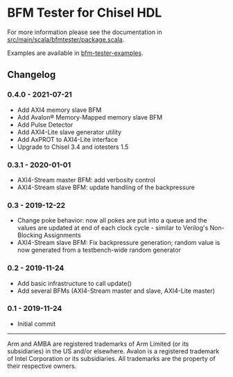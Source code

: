 # BFM Tester for Chisel HDL

For more information please see the documentation in
[src/main/scala/bfmtester/package.scala](src/main/scala/bfmtester/package.scala).

Examples are available in [bfm-tester-examples](https://github.com/j-marjanovic/chisel-bfm-tester-examples).

## Changelog

### 0.4.0 - 2021-07-21

- Add AXI4 memory slave BFM
- Add Avalon® Memory-Mapped memory slave BFM
- Add Pulse Detector
- Add AXI4-Lite slave generator utility
- Add AxPROT to AXI4-Lite interface
- Upgrade to Chisel 3.4 and iotesters 1.5

### 0.3.1 - 2020-01-01

- AXI4-Stream master BFM: add verbosity control
- AXI4-Stream slave BFM: update handling of the backpressure

### 0.3 - 2019-12-22

- Change poke behavior: now all pokes are put into a queue and the values
  are updated at end of each clock cycle - similar to Verilog's Non-Blocking
  Assignments
- AXI4-Stream slave BFM: Fix backpressure generation; random value is now
  generated from a testbench-wide random generator

### 0.2 - 2019-11-24

- Add basic infrastructure to call update()
- Add several BFMs (AXI4-Stream master and slave, AXI4-Lite master)

### 0.1 - 2019-11-24

- Initial commit

---

Arm and AMBA are registered trademarks of Arm Limited (or its subsidiaries) in
the US and/or elsewhere. Avalon is a registered trademark of Intel Corporation
or its subsidiaries. All trademarks are the property of their respective owners.
